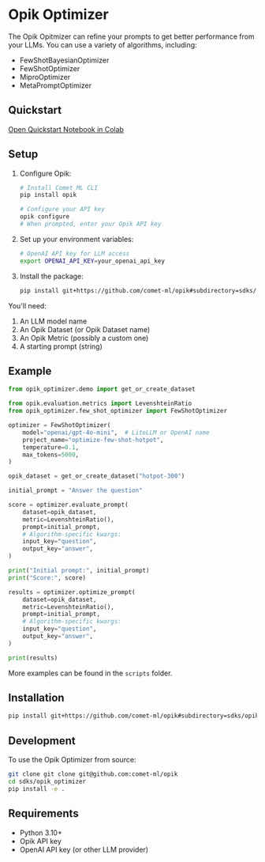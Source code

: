# Opik Optimizer

The Opik Opitmizer can refine your prompts to get better performance
from your LLMs. You can use a variety of algorithms, including:

* FewShotBayesianOptimizer
* FewShotOptimizer
* MiproOptimizer
* MetaPromptOptimizer

## Quickstart


[Open Quickstart Notebook in Colab](https://colab.research.google.com/github/comet-ml/opik/blob/main/sdks/opik_optimizer/notebooks/OpikOptimizerIntro.ipynb)


## Setup

1. Configure Opik:
   ```bash
   # Install Comet ML CLI
   pip install opik
   
   # Configure your API key
   opik configure
   # When prompted, enter your Opik API key
   ```

2. Set up your environment variables:
   ```bash
   # OpenAI API key for LLM access
   export OPENAI_API_KEY=your_openai_api_key
   ```

3. Install the package:
   ```bash
   pip install git+https://github.com/comet-ml/opik#subdirectory=sdks/opik_optimizer
   ```

You'll need:

1. An LLM model name
2. An Opik Dataset (or Opik Dataset name)
3. An Opik Metric (possibly a custom one)
4. A starting prompt (string)

## Example

```python
from opik_optimizer.demo import get_or_create_dataset

from opik.evaluation.metrics import LevenshteinRatio
from opik_optimizer.few_shot_optimizer import FewShotOptimizer

optimizer = FewShotOptimizer(
    model="openai/gpt-4o-mini",  # LiteLLM or OpenAI name
    project_name="optimize-few-shot-hotpot",
    temperature=0.1,
    max_tokens=5000,
)

opik_dataset = get_or_create_dataset("hotpot-300")

initial_prompt = "Answer the question"

score = optimizer.evaluate_prompt(
    dataset=opik_dataset,
    metric=LevenshteinRatio(),
    prompt=initial_prompt,
    # Algorithm-specific kwargs:
    input_key="question",
    output_key="answer",
)

print("Initial prompt:", initial_prompt)
print("Score:", score)

results = optimizer.optimize_prompt(
    dataset=opik_dataset,
    metric=LevenshteinRatio(),
    prompt=initial_prompt,
    # Algorithm-specific kwargs:
    input_key="question",
    output_key="answer",
)

print(results)
```

More examples can be found in the `scripts` folder.

## Installation

```bash
pip install git+https://github.com/comet-ml/opik#subdirectory=sdks/opik_optimizer
```

## Development

To use the Opik Optimizer from source:

```bash
git clone git clone git@github.com:comet-ml/opik
cd sdks/opik_optimizer
pip install -e .
```

## Requirements

- Python 3.10+
- Opik API key
- OpenAI API key (or other LLM provider)

